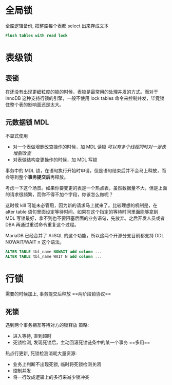 # 全局锁
全库逻辑备份, 把整库每个表都 select 出来存成文本
```SQL
Flush tables with read lock
```

# 表级锁
## 表锁
在还没有出现更细粒度的锁的时候，表锁是最常用的处理并发的方式。而对于 InnoDB 这种支持行锁的引擎，一般不使用 lock tables 命令来控制并发，毕竟锁住整个表的影响面还是太大。

## 元数据锁 MDL
不显式使用
- 对一个表做增删改查操作的时候，加 MDL 读锁 *可以有多个线程同时对一张表增删改查*
- 对表做结构变更操作的时候，加 MDL 写锁

事务中的 MDL 锁，在语句执行开始时申请，但是语句结束后并不会马上释放，而会等到整个**事务提交后**再释放。

考虑一下这个场景。如果你要变更的表是一个热点表，虽然数据量不大，但是上面的请求很频繁，而你不得不加个字段，你该怎么做呢？

这时候 kill 可能未必管用，因为新的请求马上就来了。比较理想的机制是，在 alter table 语句里面设定等待时间，如果在这个指定的等待时间里面能够拿到 MDL 写锁最好，拿不到也不要阻塞后面的业务语句，先放弃。之后开发人员或者 DBA 再通过重试命令重复这个过程。

MariaDB 已经合并了 AliSQL 的这个功能，所以这两个开源分支目前都支持 DDL NOWAIT/WAIT n 这个语法。

```sql
ALTER TABLE tbl_name NOWAIT add column ...
ALTER TABLE tbl_name WAIT N add column ... 
```

# 行锁
需要的时候加上, 事务提交后释放 ==两阶段锁协议==

## 死锁
遇到两个事务相互等待对方的锁释放
策略:
- 进入等待, 直到超时
- 死锁检测, 发现死锁后，主动回滚死锁链条中的某一个事务 ==多用==

热点行更新, 死锁检测消耗大量资源:
- 业务上判断不出现死锁, 临时将死锁检测关闭
- 控制并发
- 将一行改成逻辑上的多行来减少锁冲突